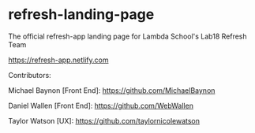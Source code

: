# refresh-landing-page
The official refresh-app landing page for Lambda School's Lab18 Refresh Team

https://refresh-app.netlify.com
 
Contributors: 

Michael Baynon [Front End]: https://github.com/MichaelBaynon

Daniel Wallen [Front End]: https://github.com/WebWallen

Taylor Watson [UX]: https://github.com/taylornicolewatson